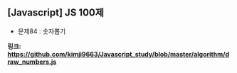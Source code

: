 ## [Javascript] JS 100제
- 문제84 : 숫자뽑기

**링크: https://github.com/kimji9663/Javascript_study/blob/master/algorithm/draw_numbers.js**
